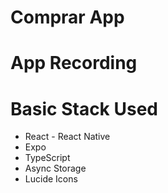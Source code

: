 # Comprar App

# App Recording

# Basic Stack Used
* React - React Native
* Expo
* TypeScript
* Async Storage
* Lucide Icons

